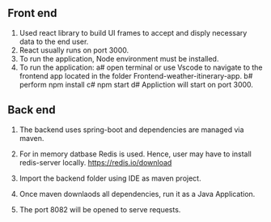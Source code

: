 ## Front end

1. Used react library to build UI frames to accept and disply necessary data to the end user.
2. React usually runs on port 3000.
3. To run the application, Node environment must be installed.
4. To run the application:
	a# open terminal or use Vscode to navigate to the frontend app located in the folder Frontend-weather-itinerary-app.
	b# perform npm install
	c# npm start
	d# Appliction will start on port 3000.


## Back end
1. The backend uses spring-boot and dependencies are managed via maven.
2. For in memory datbase Redis is used. Hence, user may have to install redis-server locally.
	https://redis.io/download
	
3. Import the backend folder using IDE as maven project.
4. Once maven downlaods all dependencies, run it as a Java Application. 
5. The port 8082 will be opened to serve requests.


